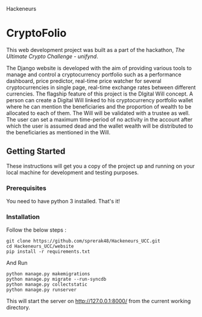 Hackeneurs

# CryptoFolio

This web development project was built as a part of the hackathon, *The Ultimate Crypto Challenge - unifynd*.

The Django website is developed with the aim of providing various tools to manage and control a cryptocurrency portfolio such as a performance dashboard, price predictor, real-time price watcher for several cryptocurrencies in  single page, real-time exchange rates between different currencies. The flagship feature of this project is the DIgital Will concept. A person can create a Digital Will linked to his cryptocurrency portfolio wallet where he can mention the beneficiaries and the proportion of wealth to be allocated to each of them. The Will will be validated with a trustee as well. The user can set a maximum time-period of no activity in the account after which the user is assumed dead and the wallet wealth will be distributed to the beneficiaries as mentioned in the Will.

## Getting Started

These instructions will get you a copy of the project up and running on your local machine for development and testing purposes.
### Prerequisites

You need to have python 3 installed. That's it!

### Installation

Follow the below steps : 

```
git clone https://github.com/sprerak48/Hackeneurs_UCC.git
cd Hackeneurs_UCC/website
pip install -r requirements.txt
```

And Run

```
python manage.py makemigrations
python manage.py migrate --run-syncdb
python manage.py collectstatic
python manage.py runserver
```
This will start the server on http://127.0.0.1:8000/ from the current working directory.



